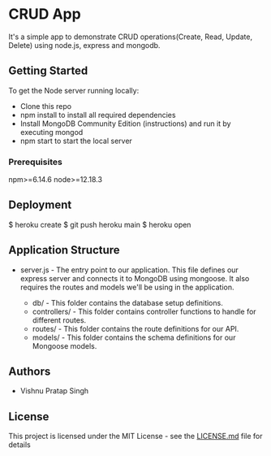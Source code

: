 # CRUD App

It's a simple app to demonstrate CRUD operations(Create, Read, Update, Delete)
using node.js, express and mongodb.

## Getting Started

To get the Node server running locally:

- Clone this repo
- npm install to install all required dependencies
- Install MongoDB Community Edition (instructions) and run it by executing mongod
- npm start to start the local server

### Prerequisites

npm>=6.14.6
node>=12.18.3

## Deployment

$ heroku create
$ git push heroku main
$ heroku open

## Application Structure

- server.js - The entry point to our application. This file defines our express server and connects it to MongoDB using mongoose. It also requires the routes and models we'll be using in the application.

  - db/ - This folder contains the database setup definitions.
  - controllers/ - This folder contains controller functions to handle for different routes.
  - routes/ - This folder contains the route definitions for our API.
  - models/ - This folder contains the schema definitions for our Mongoose models.

## Authors

- Vishnu Pratap Singh

## License

This project is licensed under the MIT License - see the [LICENSE.md](LICENSE.md) file for details
